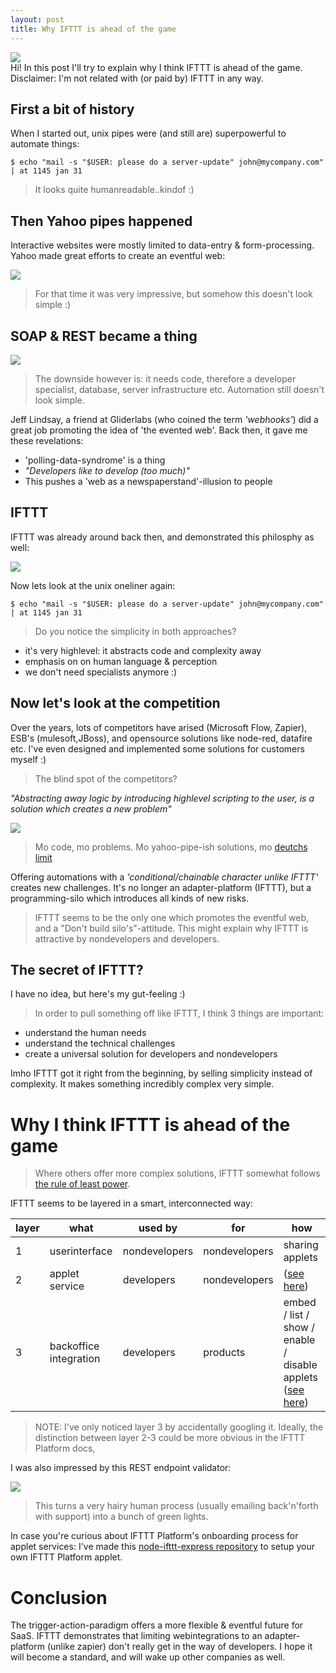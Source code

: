 ```yaml
---
layout: post
title: Why IFTTT is ahead of the game
---
```


<img src="/public/img/ifttt.jpg"/>

<div class="message">
  Hi! In this post I'll try to explain why I think IFTTT is ahead of the game. Disclaimer: I'm not related with (or paid by) IFTTT in any way.
</div>

## First a bit of history 

When I started out, unix pipes were (and still are) superpowerful to automate things:

    $ echo "mail -s "$USER: please do a server-update" john@mycompany.com" | at 1145 jan 31

> It looks quite humanreadable..kindof :)

## Then Yahoo pipes happened 

Interactive websites were mostly limited to data-entry & form-processing.
Yahoo made great efforts to create an eventful web:

<img src="/public/img/yahoopipes.jpg"/>

> For that time it was very impressive, but somehow this doesn't look simple :)

## SOAP & REST became a thing

<img src="/public/img/rest.png"/>

> The downside however is: it needs code, therefore a developer specialist, database, server infrastructure etc. Automation still doesn't look simple.

Jeff Lindsay, a friend at Gliderlabs (who coined the term *'webhooks'*) did a great job promoting the idea of 'the evented web'.
Back then, it gave me these revelations: 

* 'polling-data-syndrome' is a thing 
* *"Developers like to develop (too much)"*
* This pushes a 'web as a newspaperstand'-illusion to people

## IFTTT 

IFTTT was already around back then, and demonstrated this philosphy as well:

<img src="/public/img/ifttt-if-this-then-that.jpg"/>

Now lets look at the unix oneliner again:

    $ echo "mail -s "$USER: please do a server-update" john@mycompany.com" | at 1145 jan 31

> Do you notice the simplicity in both approaches?

* it's very highlevel: it abstracts code and complexity away 
* emphasis on on human language & perception
* we don't need specialists anymore :)

## Now let's look at the competition

Over the years, lots of competitors have arised (Microsoft Flow, Zapier), ESB's (mulesoft,JBoss), and 
opensource solutions like node-red, datafire etc.
I've even designed and implemented some solutions for customers myself :)

> The blind spot of the competitors?

*"Abstracting away logic by introducing highlevel scripting to the user, is a solution which creates a new problem"*

<img src="https://www.explainxkcd.com/wiki/images/d/d6/manuals.png" />

> Mo code, mo problems. Mo yahoo-pipe-ish solutions, mo [deutchs limit](https://en.wikipedia.org/wiki/Deutsch_limit) 

Offering automations with a *'conditional/chainable character unlike IFTTT'* creates new challenges.
It's no longer an adapter-platform (IFTTT), but a programming-silo which introduces all kinds of new risks.

> IFTTT seems to be the only one which promotes the eventful web, and a "Don't build silo's"-attitude. This might explain why IFTTT is attractive by nondevelopers and developers.

## The secret of IFTTT?

I have no idea, but here's my gut-feeling :)

> In order to pull something off like IFTTT, I think 3 things are important:

* understand the human needs
* understand the technical challenges 
* create a universal solution for developers and nondevelopers 

Imho IFTTT got it right from the beginning, by selling simplicity instead of complexity.
It makes something incredibly complex very simple.

# Why I think IFTTT is ahead of the game

> Where others offer more complex solutions, IFTTT somewhat follows [the rule of least power](https://en.wikipedia.org/wiki/Rule_of_least_power).

IFTTT seems to be layered in a smart, interconnected way:

| layer |what                | used by | for | how |
|-------|----------------|----|-----|-----|
| 1 | userinterface          | nondevelopers | nondevelopers | sharing applets |
| 2 | applet service         | developers | nondevelopers | ([see here](https://platform.ifttt.com/docs/api_reference)) |
| 3 | backoffice integration | developers | products |  embed / list / show / enable / disable applets  ([see here](https://platform.ifttt.com/docs/embedding_applets#list-applets)) |

> NOTE: I've only noticed layer 3 by accidentally googling it. Ideally, the distinction between layer 2-3 could be more obvious in the IFTTT Platform docs,

I was also impressed by this REST endpoint validator:

<img src="/public/img/ifttt-onboarding.png"/>

> This turns a very hairy human process (usually emailing back'n'forth with support) into a bunch of green lights. 

In case you're curious about IFTTT Platform's onboarding process for applet services: I've made this [node-ifttt-express repository](https://github.com/coderofsalvation/node-ifttt-express) to setup your own IFTTT Platform applet.

# Conclusion 

The trigger-action-paradigm offers a more flexible & eventful future for SaaS.
IFTTT demonstrates that limiting webintegrations to an adapter-platform (unlike zapier) don't really get in the way of developers.
I hope it will become a standard, and will wake up other companies as well.

